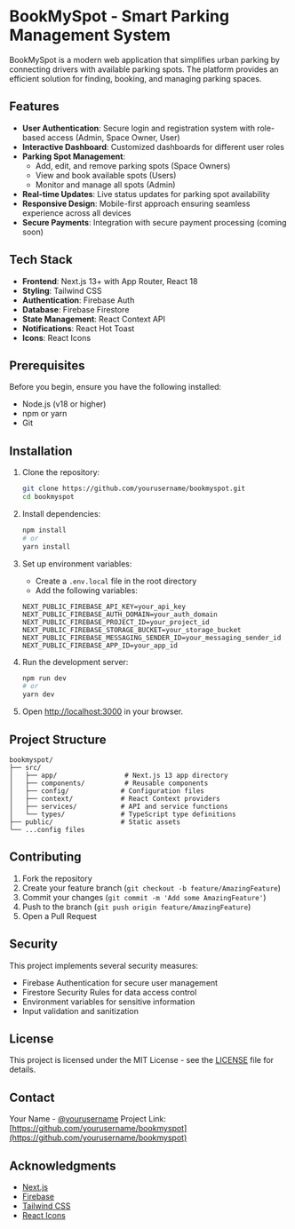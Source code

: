 # BookMySpot - Smart Parking Management System

BookMySpot is a modern web application that simplifies urban parking by connecting drivers with available parking spots. The platform provides an efficient solution for finding, booking, and managing parking spaces.

## Features

- **User Authentication**: Secure login and registration system with role-based access (Admin, Space Owner, User)
- **Interactive Dashboard**: Customized dashboards for different user roles
- **Parking Spot Management**: 
  - Add, edit, and remove parking spots (Space Owners)
  - View and book available spots (Users)
  - Monitor and manage all spots (Admin)
- **Real-time Updates**: Live status updates for parking spot availability
- **Responsive Design**: Mobile-first approach ensuring seamless experience across all devices
- **Secure Payments**: Integration with secure payment processing (coming soon)

## Tech Stack

- **Frontend**: Next.js 13+ with App Router, React 18
- **Styling**: Tailwind CSS
- **Authentication**: Firebase Auth
- **Database**: Firebase Firestore
- **State Management**: React Context API
- **Notifications**: React Hot Toast
- **Icons**: React Icons

## Prerequisites

Before you begin, ensure you have the following installed:
- Node.js (v18 or higher)
- npm or yarn
- Git

## Installation

1. Clone the repository:
   ```bash
   git clone https://github.com/yourusername/bookmyspot.git
   cd bookmyspot
   ```

2. Install dependencies:
   ```bash
   npm install
   # or
   yarn install
   ```

3. Set up environment variables:
   - Create a `.env.local` file in the root directory
   - Add the following variables:
   ```env
   NEXT_PUBLIC_FIREBASE_API_KEY=your_api_key
   NEXT_PUBLIC_FIREBASE_AUTH_DOMAIN=your_auth_domain
   NEXT_PUBLIC_FIREBASE_PROJECT_ID=your_project_id
   NEXT_PUBLIC_FIREBASE_STORAGE_BUCKET=your_storage_bucket
   NEXT_PUBLIC_FIREBASE_MESSAGING_SENDER_ID=your_messaging_sender_id
   NEXT_PUBLIC_FIREBASE_APP_ID=your_app_id
   ```

4. Run the development server:
   ```bash
   npm run dev
   # or
   yarn dev
   ```

5. Open [http://localhost:3000](http://localhost:3000) in your browser.

## Project Structure

```
bookmyspot/
├── src/
│   ├── app/                 # Next.js 13 app directory
│   ├── components/          # Reusable components
│   ├── config/             # Configuration files
│   ├── context/            # React Context providers
│   ├── services/           # API and service functions
│   └── types/              # TypeScript type definitions
├── public/                 # Static assets
└── ...config files
```

## Contributing

1. Fork the repository
2. Create your feature branch (`git checkout -b feature/AmazingFeature`)
3. Commit your changes (`git commit -m 'Add some AmazingFeature'`)
4. Push to the branch (`git push origin feature/AmazingFeature`)
5. Open a Pull Request

## Security

This project implements several security measures:
- Firebase Authentication for secure user management
- Firestore Security Rules for data access control
- Environment variables for sensitive information
- Input validation and sanitization

## License

This project is licensed under the MIT License - see the [LICENSE](LICENSE) file for details.

## Contact

Your Name - [@yourusername](https://twitter.com/yourusername)
Project Link: [https://github.com/yourusername/bookmyspot](https://github.com/yourusername/bookmyspot)

## Acknowledgments

- [Next.js](https://nextjs.org/)
- [Firebase](https://firebase.google.com/)
- [Tailwind CSS](https://tailwindcss.com/)
- [React Icons](https://react-icons.github.io/react-icons/)

